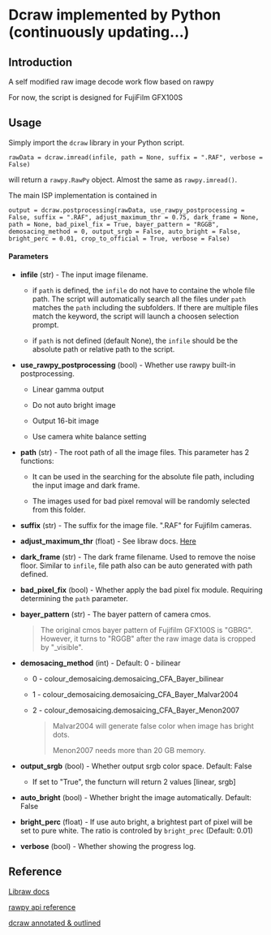 # Dcraw implemented by Python (continuously updating...)

## Introduction

 A self modified raw image decode work flow based on rawpy

 For now, the script is designed for FujiFilm GFX100S

## Usage

 Simply import the `dcraw` library in your Python script.

 ```
 rawData = dcraw.imread(infile, path = None, suffix = ".RAF", verbose = False)
 ``` 
 will return a `rawpy.RawPy` object. Almost the same as `rawpy.imread()`.

The main ISP implementation is contained in 
 ```
 output = dcraw.postprocessing(rawData, use_rawpy_postprocessing = False, suffix = ".RAF", adjust_maximum_thr = 0.75, dark_frame = None, path = None, bad_pixel_fix = True, bayer_pattern = "RGGB", demosacing_method = 0, output_srgb = False, auto_bright = False, bright_perc = 0.01, crop_to_official = True, verbose = False)
 ```

#### Parameters
- **infile** (str) - The input image filename. 

    - if `path` is defined, the `infile` do not have to containe the whole file path. The script will automatically search all the files under `path` matches the `path` including the subfolders. If there are multiple files match the keyword, the script will launch a choosen selection prompt.

    - if `path` is not defined (default None), the `infile` should be the absolute path or relative path to the script.

- **use_rawpy_postprocessing** (bool) - Whether use rawpy built-in postprocessing.

    - Linear gamma output

    - Do not auto bright image

    - Output 16-bit image

    - Use camera white balance setting

- **path** (str) - The root path of all the image files. This parameter has 2 functions:

    - It can be used in the searching for the absolute file path, including the input image and dark frame.

    - The images used for bad pixel removal will be randomly selected from this folder.

- **suffix** (str) - The suffix for the image file. ".RAF" for Fujifilm cameras.

- **adjust_maximum_thr** (float) - See libraw docs. [Here](https://www.libraw.org/docs/API-datastruct-eng.html#libraw_output_params_t)

- **dark_frame** (str) - The dark frame filename. Used to remove the noise floor. Similar to `infile`, file path also can be auto generated with path defined.

- **bad_pixel_fix** (bool) - Whether apply the bad pixel fix module. Requiring determining the `path` parameter.

- **bayer_pattern** (str) - The bayer pattern of camera cmos.
    > The original cmos bayer pattern of Fujifilm GFX100S is "GBRG". However, it turns to "RGGB" after the raw image data is cropped by "_visible".

- **demosacing_method** (int) - Default: 0 - bilinear
    - 0 - colour_demosaicing.demosaicing_CFA_Bayer_bilinear
    - 1 - colour_demosaicing.demosaicing_CFA_Bayer_Malvar2004
    - 2 - colour_demosaicing.demosaicing_CFA_Bayer_Menon2007

        > Malvar2004 will generate false color when image has bright dots.
        >
        > Menon2007 needs more than 20 GB memory.

- **output_srgb** (bool) - Whether output srgb color space. Default: False
    - If set to "True", the functurn will return 2 values [linear, srgb]

- **auto_bright** (bool) - Whether bright the image automatically. Default: False

- **bright_perc** (float) - If use auto bright, a brightest part of pixel will be set to pure white. The ratio is controled by `bright_prec` (Default: 0.01)

- **verbose** (bool) - Whether showing the progress log.

## Reference

[Libraw docs](https://www.libraw.org/docs)

[rawpy api reference](https://letmaik.github.io/rawpy/api/index.html)

[dcraw annotated & outlined](https://ninedegreesbelow.com/files/dcraw-c-code-annotated-code.html)



